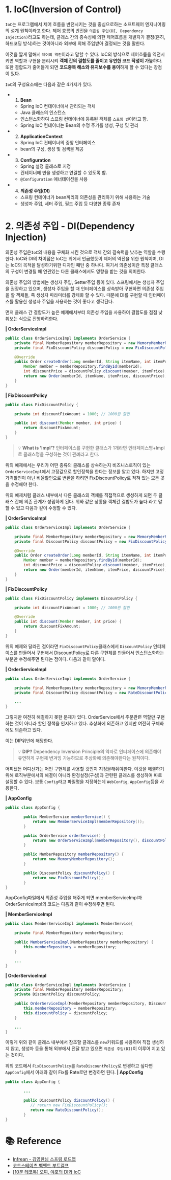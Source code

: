 # 1. IoC(Inversion of Control)

`IoC`는 프로그램에서 제어 흐름을 반전시키는 것을 중심으로하는 소프트웨어 엔지니어링의 설계 원칙이라고 한다. 제어 흐름의 반전을 `의존성 주입(DI, Dependency Injection)`라고도 하는데, 클래스 간의 종속성에 의한 제어흐름을 개발자가 결정(흔히, 하드코딩 방식)하는 것이아니라 외부에 의해 주입받아 결정되는 것을 말한다.

이것을 짧게 말해서 `제어의 역전`이라고 말할 수 있다. IoC의 방식으로 제어흐름을 역전시키면 역할과 구현을 분리시켜 **객체 간의 결합도를 줄이고 유연한 코드 작성이 가능**하다. 또한 결합도가 줄어들게 되면 **코드중복 해소와 유지보수를 용이**하게 할 수 있다는 장점이 있다.

`IoC`의 구성요소에는 다음과 같은 4가지가 있다.

- 1. **Bean**
  - Spring IoC 컨테이너에서 관리되는 객체
  - Java 클래스의 인스턴스
  - 인스턴스화하여 스프링 컨테이너에 등록된 객체를 `스프링 빈`이라고 함.
  - Spring IoC 컨테이너는 Bean의 수명 주기를 생성, 구성 및 관리
- 2. **ApplicationContext**
  - Spring IoC 컨테이너의 중앙 인터페이스
  - bean의 구성, 생성 및 검색을 제공
- 3. **Configuration**
  - Spring 설정 클래스로 지정
  - 컨테이너에 빈을 생성하고 연결할 수 있도록 함.
  - `@Configuration` 애너테이션을 사용
- 4. **의존성 주입(DI)**
  - 스프링 컨테이너가 bean끼리의 의존성을 관리하기 위해 사용하는 기술
  - 생성자 주입, 세터 주입, 필드 주입 등 다양한 종류 존재

# 2. 의존성 주입 - DI(Dependency Injection)

의존성 주입은`IoC`의 내용을 구체화 시킨 것으로 객체 간의 결속력을 낮추는 역할을 수행한다. IoC와 DI의 차이점은 IoC는 위에서 언급했듯이 제어의 역전을 위한 원칙이며, DI는 IoC의 목적을 달성하기위한 디자인 패턴 중 하나다. 여기서 의존성이란 특정 클래스의 구성이 변경될 때 연관있는 다른 클래스에서도 영향을 받는 것을 의미한다.

의존성 주입의 방법에는 생성자 주입, Setter주입 등이 있다. 스프링에서는 생성자 주입을 권장하고 있으며, 생성자 주입을 할 때 인터페이스를 상속받아 구현하면 의존성 주입을 할 객체들, 즉 생성자 파라미터를 강제화 할 수 있다. 때문에 DI를 구현할 때 인터페이스를 활용한 생성자 주입을 사용하는 것이 좋다고 생각된다.

먼저 클래스 간 결합도가 높은 예제에서부터 의존성 주입을 사용하여 결합도를 점점 낮춰보는 식으로 진행하려한다.

**| OrderServiceImpl**

```java
public class OrderServiceImpl implements OrderService {
	private final MemberRepository memberRepository = new MemoryMemberRepository();
    private final FixDiscountPolicy discountPolicy = new FixDiscountPolicy();

	@Override
    public Order createOrder(Long memberId, String itemName, int itemPrice) {
        Member member = memberRepository.findById(memberId);
        int discountPrice = discountPolicy.discount(member, itemPrice);
        return new Order(memberId, itemName, itemPrice, discountPrice);
    }
}
```

**| FixDiscountPolicy**

```java
public class FixDiscountPolicy {

    private int discountFixAmount = 1000; // 1000원 할인

    public int discount(Member member, int price) {
    	return discountFixAmount;
	}
}
```

> 💡 **What is 'Impl'?**
> 인터페이스를 구현한 클래스가 1개라면 인터페이스명+Impl로 클래스명을 구성하는 것이 관례라고 한다.

위의 예제에서는 우리가 어떤 종류의 클래스를 상속하는지 비즈니스로직이 있는 `OrderServiceImpl`에서 고정값으로 할인정책을 한다는 정보를 알고 있다. 하지만 고정가격할인이 아닌 비율할인으로 변환을 하려면 FixDiscountPolicy로 적혀 있는 모든 곳을 수정해야 한다.

위의 예제처럼 클래스 내부에서 다른 클래스의 객체를 직접적으로 생성하게 되면 두 클래스 간에 의존 관계가 성립하게 된다. 위와 같은 상황을 객체간 결합도가 높다.라고 말할 수 있고 다음과 같이 수정할 수 있다.

**| OrderServiceImpl**

```java
public class OrderServiceImpl implements OrderService {

    private final MemberRepository memberRepository = new MemoryMemberRepository();
    private final DiscountPolicy discountPolicy = new FixDiscountPolicy();

    @Override
    public Order createOrder(Long memberId, String itemName, int itemPrice) {
        Member member = memberRepository.findById(memberId);
        int discountPrice = discountPolicy.discount(member, itemPrice);
        return new Order(memberId, itemName, itemPrice, discountPrice);
    }
}
```

**| FixDiscountPolicy**

```java
public class FixDiscountPolicy implements DiscountPolicy {

    private int discountFixAmount = 1000; // 1000원 할인

    @Override
    public int discount(Member member, int price) {
    	return discountFixAmount;
	}
}
```

위의 예제와 달라진 점이라면 `FixDiscountPolicy`클래스에서 `DiscountPolicy` 인터페이스를 만들어서 구현해서 DiscountPolicy로 다른 구현체를 만들어서 인스턴스화하는 부분만 수정해주면 된다는 점이다. 다음과 같이 말이다.

**| OrderServiceImpl**

```java
public class OrderServiceImpl implements OrderService {

    private final MemberRepository memberRepository = new MemoryMemberRepository();
    private final DiscountPolicy discountPolicy = new RateDiscountPolicy();

    ...
}
```

그렇지만 여전히 해결하지 못한 문제가 있다. OrderService에서 주문관련 역할만 구현하는 것이 아니라 할인 정책을 인지하고 있다. 추상화에 의존하고 있지만 여전히 구체화에도 의존하고 있다.

이는 DIP위반에 해당한다.

> 💡 **DIP?**
> Dependency Inversion Principle의 약자로 인터페이스에 의존해야 유연하게 구현체 변겨잉 가능하므로 추상화에 의존해야한다는 원칙이다.

어찌됐든 어디선가는 어떤 구현체를 사용할 것인지 지정을해줘야한다. 이것을 해결하기 위해 로직부분에서의 해결이 아니라 환경설정(구성)과 관련된 클래스를 생성하여 따로 설정할 수 있다. 보통 `Config`라고 파일명을 지정하는데 `WebConfig`, `AppConfig`등을 사용한다.

**| AppConfig**

```java
public class AppConfig {

        public MemberService memberService() {
            return new MemberServiceImpl(memberRepository());
        }

        public OrderService orderService() {
            return new OrderServiceImpl(memberRepository(), discountPolicy());
        }

        public MemberRepository memberRepository() {
            return new MemoryMemberRepository();
        }

        public DiscountPolicy discountPolicy() {
            return new FixDiscountPolicy();
        }
}
```

AppConfig파일에서 의존성 주입을 해주게 되면 memberServiceImpl과 OrderServiceImpl의 코드는 다음과 같이 수정해주면 된다.

**| MemberServiceImpl**

```java
public class MemberServiceImpl implements MemberService{

    private final MemberRepository memberRepository;

    public MemberServiceImpl(MemberRepository memberRepository) {
        this.memberRepository = memberRepository;
    }

    ...
}
```

**| OrderServiceImpl**

```java
public class OrderServiceImpl implements OrderService {
    private final MemberRepository memberRepository;
    private DiscountPolicy discountPolicy;

    public OrderServiceImpl(MemberRepository memberRepository, DiscountPolicy discountPolicy) {
        this.memberRepository = memberRepository;
        this.discountPolicy = discountPolicy;
    }

    ...
}
```

이렇게 위와 같이 클래스 내부에서 참조할 클래스를 `new`키워드를 사용하여 직접 생성하지 않고, 생성자 등을 통해 외부에서 전달 받고 있으면 `의존성 주입(DI)`이 이루어 지고 있는 것이다.

위의 코드에서 `FixDiscountPolicy`를 `RateDiscountPolicy`로 변경하고 싶다면 `AppConfig`에서 아래와 같이 Fix를 Rate로만 변경하면 된다.
**| AppConfig**

```java
public class AppConfig {

		...

        public DiscountPolicy discountPolicy() {
           // return new FixDiscountPolicy();
           return new RateDiscountPolicy();
        }
}
```

# 📚 Reference

- [Infrean - 김영한님 스프링 로드맵](https://www.inflearn.com/roadmaps/373)
- [코드스테이츠 백엔드 부트캠프](https://www.codestates.com/course/backend-engineering)
- [[10분 테코톡] 오찌, 야호의 DI와 IoC](https://www.youtube.com/watch?v=8lp_nHicYd4)
